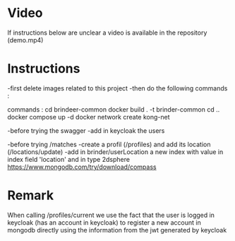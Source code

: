 
# Video
If instructions below are unclear a video is available in the repository (demo.mp4)

# Instructions

-first delete images related to this project 
-then do the following commands :

commands : 
cd brindeer-common
docker build . -t brinder-common
cd ..
docker compose up -d
docker network create kong-net

-before trying the swagger
 -add in keycloak the users

-before trying /matches
 -create a profil (/profiles) and add its location (/locations/update)
 -add in brinder/userLocation a new index with value in index field 'location' and in type 2dsphere
 https://www.mongodb.com/try/download/compass

# Remark
When calling /profiles/current we use the fact that the user is logged in keycloak 
(has an account in keycloak)
 to register a new account in mongodb directly 
 using the information from the jwt generated by keycloak 


